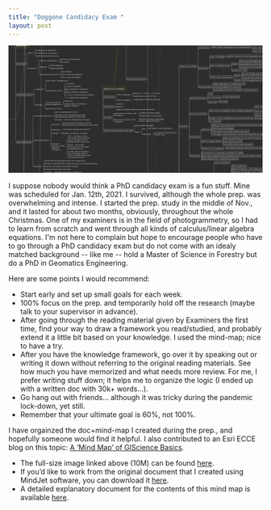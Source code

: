 ```yaml
---
title: "Doggone Candidacy Exam "
layout: post
---
```


![mindmap](/assets/img/20210112/mind_map_part.png)

I suppose nobody would think a PhD candidacy exam is a fun stuff. Mine was scheduled for Jan. 12th, 2021. I survived, although the whole prep. was overwhelming and intense. I started the prep. study in the middle of Nov., and it lasted for about two months, obviously, throughout the whole Christmas. One of my examiners is in the field of photogrammetry, so I had to learn from scratch and went through all kinds of calculus/linear algebra equations. I'm not here to complain but hope to encourage people who have to go through a PhD candidacy exam but do not come with an idealy matched background -- like me -- hold a Master of Science in Forestry but do a PhD in Geomatics Engineering. 

Here are some points I would recommend:
- Start early and set up small goals for each week.
- 100% focus on the prep. and temporarily hold off the research (maybe talk to your supervisor in advance).
- After going through the reading material given by Examiners the first time, find your way to draw a framework you read/studied, and probably extend it a little bit based on your knowledge. I used the mind-map; nice to have a try.
- After you have the knowledge framework, go over it by speaking out or writing it down without referring to the original reading materials. See how much you have memorized and what needs more review. For me, I prefer writing stuff down; it helps me to organize the logic (I ended up with a written doc with 30k+ words...).
- Go hang out with friends... although it was tricky during the pandemic lock-down, yet still.
- Remember that your ultimate goal is 60%, not 100%. 

I have orgainzed the doc+mind-map I created during the prep., and hopefully someone would find it helpful. I also contributed to an Esri ECCE blog on this topic: [A ‘Mind Map’ of GIScience Basics](https://ecce.esri.ca/ucalgary-blog/2021/01/12/a-mind-map-of-giscience-basics/).
- The full-size image linked above (10M) can be found [here](https://drive.google.com/file/d/11nuzFqrosP19N0ncjL1-rthJ9jmMqWtB/view?usp=sharing).
- If you’d like to work from the original document that I created using MindJet software, you can download it [here](https://drive.google.com/file/d/1DKIjwQosp2KmsfEnLXTWn6GdFWmGYlqB/view?usp=sharing).
- A detailed explanatory document for the contents of this mind map is available [here](https://drive.google.com/file/d/1hn2AbcAKBWCZrBU3ng4gLPpaCu2OhDs3/view?usp=sharing).
